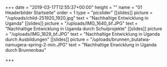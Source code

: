 +++
date = "2019-03-17T12:55:37+00:00"
height = ""
name = "01 Headerbilder Startseite"
order = 1
type = "picslider"
[[slides]]
picture = "/uploads/child-251920_1920.jpg"
text = "Nachhaltige Entwicklung in Uganda"
[[slides]]
picture = "/uploads/IMG_1640_bf.JPG"
text = "Nachhaltige Entwicklung in Uganda durch Schulprojekte"
[[slides]]
picture = "/uploads/IMG_1829_bf.JPG"
text = "Nachhaltige Entwicklung in Uganda durch Ausbildungen"
[[slides]]
picture = "/uploads/brunnen_butatwa-namugera-spring-2-min.JPG"
text = "Nachhaltige Enwicklung in Uganda durch Brunnenbau"

+++

